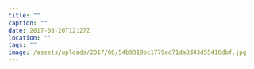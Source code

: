 ```yaml
---
title: ""
caption: ""
date: 2017-08-20T12:27Z
location: ""
tags: ""
image: /assets/uploads/2017/08/54b9319bc1779ed71da8d43d55416dbf.jpg
---
```

